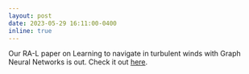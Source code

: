 ```yaml
---
layout: post
date: 2023-05-29 16:11:00-0400
inline: true
---
```


Our RA-L paper on Learning to navigate in turbulent winds with Graph Neural Networks is out. Check it out [here](https://ieeexplore.ieee.org/document/10137747).
